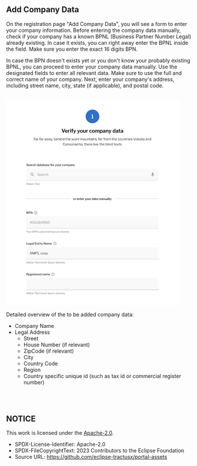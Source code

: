 ## Add Company Data

On the registration page "Add Company Data", you will see a form to enter your company information.
Before entering the company data manually, check if your company has a known BPNL (Business Partner Number Legal) already existing.
In case it exists, you can right away enter the BPNL inside the field. Make sure you enter the exact 16 digits BPN.

In case the BPN doesn't exists yet or you don't know your probably existing BPNL, you can proceed to enter your company data manually.
Use the designated fields to enter all relevant data. Make sure to use the full and correct name of your company.
Next, enter your company's address, including street name, city, state (if applicable), and postal code.

<br>
<img width="470" alt="image" src="https://raw.githubusercontent.com/eclipse-tractusx/portal-assets/main/docs/static/registration-data-input.png">
<br>

Detailed overview of the to be added company data:

- Company Name
- Legal Address
  - Street
  - House Number (if relevant)
  - ZipCode (if relevant)
  - City
  - Country Code
  - Region
  - Country specific unique id (such as tax id or commercial register number)

<br>
<br>

## NOTICE

This work is licensed under the [Apache-2.0](https://www.apache.org/licenses/LICENSE-2.0).

- SPDX-License-Identifier: Apache-2.0
- SPDX-FileCopyrightText: 2023 Contributors to the Eclipse Foundation
- Source URL: https://github.com/eclipse-tractusx/portal-assets
